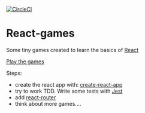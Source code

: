 [![CircleCI](https://circleci.com/gh/ReneCode/react-games.svg?style=svg)](https://circleci.com/gh/ReneCode/react-games)

# React-games

Some tiny games created to learn the basics of 
[React](https://reactjs.org/)

[Play the games ](https://react-games.netlify.com/)

Steps:
- create the react app with: [create-react-app](https://github.com/facebookincubator/create-react-app) 
- try to work TDD. Write some tests with [Jest](https://facebook.github.io/jest/)
- add [react-router](https://github.com/ReactTraining/react-router)
- think about more games....
